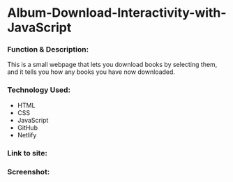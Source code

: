 # Album-Download-Interactivity-with-JavaScript

<h3>Function & Description:</h3>
This is a small webpage that lets you download books by selecting them, and it tells you how any books you have now downloaded.




<h3>Technology Used:</h3>

- HTML
- CSS
- JavaScript
- GitHub 
- Netlify

<h3>Link to site:</h3>


<h3>Screenshot:</h3>

